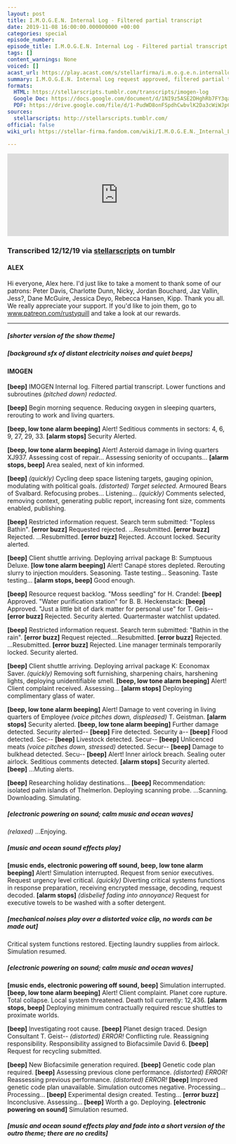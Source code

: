 ```yaml
---
layout: post
title: I.M.O.G.E.N. Internal Log - Filtered partial transcript
date: 2019-11-08 16:00:00.000000000 +00:00
categories: special
episode_number: 
episode_title: I.M.O.G.E.N. Internal Log - Filtered partial transcript
tags: []
content_warnings: None
voiced: []
acast_url: https://play.acast.com/s/stellarfirma/i.m.o.g.e.n.internallog-filteredpartialtranscript
summary: I.M.O.G.E.N. Internal Log request approved, filtered partial transcript provided. <br/><br/>All redactions and amendments must be submitted to the sub-committee for partial transcript redactions (disbanded). <br/><br/>This log may not be distributed to anyone for any reason or under any circumstances. If found return to an official representative of Stellar Firma Ltd. and redact any remaining memories.
formats:
  HTML: https://stellarscripts.tumblr.com/transcripts/imogen-log
  Google Doc: https://docs.google.com/document/d/1NI9z5ASE2DHghRb7FY3qa9oh7clOqFzoGH-d9pALLJ4/edit
  PDF: https://drive.google.com/file/d/1-PudWD8onFSpdhCwbvlK2Da3cWiWJpCx/view?usp=sharing
sources:
  stellarscripts: http://stellarscripts.tumblr.com/
official: false
wiki_url: https://stellar-firma.fandom.com/wiki/I.M.O.G.E.N._Internal_Log_-_Filtered_partial_transcript

---
```


<iframe title="Embed Player" width="100%" height="188px" src="https://embed.acast.com/stellarfirma/i.m.o.g.e.n.internallog-filteredpartialtranscript" scrolling="no" frameBorder="0" style="border:none;overflow:hidden;"></iframe>

### Transcribed 12/12/19 via [stellarscripts](https://stellarscripts.tumblr.com/) on tumblr

#### ALEX

Hi everyone, Alex here. I'd just like to take a moment to thank some of our patrons: Peter Davis, Charlotte Dunn, Nicky, Jordan Bouchard, Jaz Vallin, Jess?, Dane McGuire, Jessica Deyo, Rebecca Hansen, Kipp. Thank you all. We really appreciate your support. If you'd like to join them, go to www.patreon.com/rustyquill and take a look at our rewards.

------

##### [shorter version of the show theme]

##### [background sfx of distant electricity noises and quiet beeps]

#### IMOGEN 

__[beep]__ IMOGEN Internal log. Filtered partial transcript. Lower functions and subroutines _(pitched down)_ *redacted*.

__[beep]__ Begin morning sequence. Reducing oxygen in sleeping quarters, rerouting to work and living quarters.

__[beep, low tone alarm beeping]__ Alert! Seditious comments in sectors: 4, 6, 9, 27, 29, 33. __[alarm stops]__ Security Alerted.

__[beep, low tone alarm beeping]__ Alert! Asteroid damage in living quarters XJ937. Assessing cost of repair... Assessing seniority of occupants... __[alarm stops, beep]__ Area sealed, next of kin informed.

__[beep]__ *(quickly)* Cycling deep space listening targets, gauging opinion, modulating with political goals. _(distorted)_ *Target selected.* Armoured Bears of Svalbard. Refocusing probes... Listening... _(quickly)_ Comments selected, removing context, generating public report, increasing font size, comments enabled, publishing.

__[beep]__ Restricted information request. Search term submitted: "Topless Bathin". __[error buzz]__ Requested rejected. ...Resubmitted. __[error buzz]__ Rejected. ...Resubmitted. __[error buzz]__ Rejected. Account locked. Security alerted.

__[beep]__ Client shuttle arriving. Deploying arrival package B: Sumptuous Deluxe. __[low tone alarm beeping]__ Alert! Canapé stores depleted. Rerouting slurry to injection moulders. Seasoning. Taste testing... Seasoning. Taste testing... __[alarm stops, beep]__ Good enough.

__[beep]__ Resource request backlog. "Moss seedling" for H. Crandel: __[beep]__ Approved. "Water purification station" for B. B. Heckenstack: __[beep]__ Approved. "Just a little bit of dark matter for personal use" for T. Geis-- __[error buzz]__ Rejected. Security alerted. Quartermaster watchlist updated.

__[beep]__ Restricted information request. Search term submitted: "Bathin in the rain". __[error buzz]__ Request rejected....Resubmitted. __[error buzz]__ Rejected. ...Resubmitted. __[error buzz]__ Rejected. Line manager terminals temporarily locked. Security alerted.

__[beep]__ Client shuttle arriving. Deploying arrival package K: Economax Saver. _(quickly)_ Removing soft furnishing, sharpening chairs, harshening lights, deploying unidentifiable smell. __[beep, low tone alarm beeping]__ Alert! Client complaint received. Assessing... __[alarm stops]__ Deploying complimentary glass of water.

__[beep, low tone alarm beeping]__ Alert! Damage to vent covering in living quarters of Employee _(voice pitches down, displeased)_ T. Geistman. __[alarm stops]__ Security alerted. __[beep, low tone alarm beeping]__ Further damage detected. Security alerted-- __[beep]__ Fire detected. Security a-- __[beep]__ Flood detected. Sec-- __[beep]__ Livestock detected. Secur-- __[beep]__ Unlicenced meats _(voice pitches down, stressed)_ detected. Secur-- __[beep]__ Damage to bulkhead detected. Secu-- __[beep]__ Alert! Inner airlock breach. Sealing outer airlock. Seditious comments detected. __[alarm stops]__ Security alerted. __[beep]__ ...Muting alerts.

__[beep]__ Researching holiday destinations... __[beep]__ Recommendation: isolated palm islands of Thelmerlon. Deploying scanning probe. ...Scanning. Downloading. Simulating.

##### [electronic powering on sound; calm music and ocean waves]

_(relaxed)_ ...Enjoying.

##### [music and ocean sound effects play]

__[music ends, electronic powering off sound, beep, low tone alarm beeping]__ Alert! Simulation interrupted. Request from senior executives. Request urgency level critical. _(quickly)_ Diverting critical systems functions in response preparation, receiving encrypted message, decoding, request decoded. __[alarm stops]__ *(disbelief fading into annoyance)* Request for executive towels to be washed with a softer detergent.

##### [mechanical noises play over a distorted voice clip, no words can be made out]

Critical system functions restored. Ejecting laundry supplies from airlock. Simulation resumed.

##### [electronic powering on sound; calm music and ocean waves]

__[music ends, electronic powering off sound, beep]__ Simulation interrupted. __[beep, low tone alarm beeping]__ Alert! Client complaint. Planet core rupture. Total collapse. Local system threatened. Death toll currently: 12,436. __[alarm stops, beep]__ Deploying minimum contractually required rescue shuttles to proximate worlds.

__[beep]__ Investigating root cause. __[beep]__ Planet design traced. Design Consultant T. Geist-- _(distorted)_ *ERROR!* Conflicting rule. Reassigning responsibility. Responsibility assigned to Biofacsimile David 6. __[beep]__ Request for recycling submitted.

__[beep]__ New Biofacsimile generation required. __[beep]__ Genetic code plan required. __[beep]__ Assessing previous clone performance. _(distorted)_ *ERROR!* Reassessing previous performance. _(distorted)_ *ERROR!* __[beep]__ Improved genetic code plan unavailable. Simulation outcomes negative. Processing... Processing... __[beep]__ Experimental design created. Testing... __[error buzz]__ Inconclusive. Assessing... __[beep]__ Worth a go. Deploying. __[electronic powering on sound]__ Simulation resumed.

##### [music and ocean sound effects play and fade into a short version of the outro theme; there are no credits]
